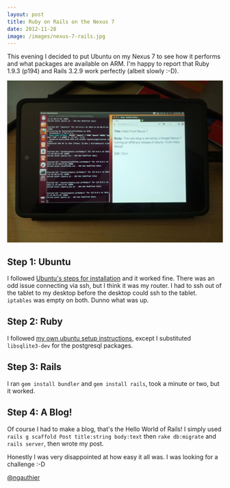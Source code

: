 ```yaml
---
layout: post
title: Ruby on Rails on the Nexus 7
date: 2012-11-28
image: /images/nexus-7-rails.jpg
---
```


This evening I decided to put Ubuntu on my Nexus 7 to see how it performs and what packages are available on ARM. I'm happy to report that Ruby 1.9.3 (p194) and Rails 3.2.9 work perfectly (albeit slowly :-D).

<img src="/images/nexus-7-rails.jpg" alt="Nexus 7 Running Rails">

## Step 1: Ubuntu

I followed [Ubuntu's steps for installation](https://wiki.ubuntu.com/Nexus7/Installation) and it worked fine. There was an odd issue connecting via ssh, but I think it was my router. I had to ssh out of the tablet to my desktop before the desktop could ssh to the tablet. `iptables` was empty on both. Dunno what was up.

## Step 2: Ruby

I followed [my own ubuntu setup instructions](/2012/01/simple-ruby-on-ubuntu.html), except I substituted `libsqlite3-dev` for the postgresql packages.

## Step 3: Rails

I ran `gem install bundler` and `gem install rails`, took a minute or two, but it worked.

## Step 4: A Blog!

Of course I had to make a blog, that's the Hello World of Rails! I simply used `rails g scaffold Post title:string body:text` then `rake db:migrate` and `rails server`, then wrote my post.

Honestly I was very disappointed at how easy it all was. I was looking for a challenge :-D

[@ngauthier](http://twitter.com/ngauthier)
